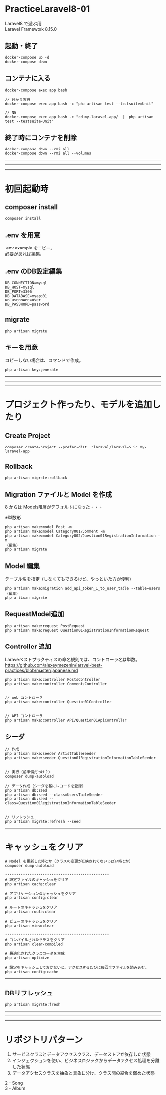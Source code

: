 # PracticeLaravel8-01
Laravel8 で遊ぶ用  
Laravel Framework 8.15.0

## 起動・終了
```
docker-compose up -d
docker-compose down
```

## コンテナに入る
```
docker-compose exec app bash

// 外から実行
docker-compose exec app bash -c "php artisan test --testsuite=Unit"

// NG
docker-compose exec app bash -c "cd my-laravel-app/  |  php artisan test --testsuite=Unit"
```

## 終了時にコンテナを削除
```
docker-compose down --rmi all
docker-compose down --rmi all --volumes
```

_______________________________________________________________________________
_______________________________________________________________________________
_______________________________________________________________________________
# 初回起動時

## composer install
```
composer install
```

## .env を用意
.env.example をコピー。  
必要があれば編集。


## .env のDB設定編集
```
DB_CONNECTION=mysql
DB_HOST=mysql
DB_PORT=3306
DB_DATABASE=myapp01
DB_USERNAME=user
DB_PASSWORD=password
```


## migrate
```
php artisan migrate
```


## キーを用意
コピーしない場合は、コマンドで作成。
```
php artisan key:generate
```


_______________________________________________________________________________
_______________________________________________________________________________
_______________________________________________________________________________
# プロジェクト作ったり、モデルを追加したり

## Create Project
```
composer create-project --prefer-dist  "laravel/laravel=5.5" my-laravel-app
```

## Rollback
```
php artisan migrate:rollback
```

## Migration ファイルと Model を作成
8 からは Models階層がデフォルトになった・・・  

※単数形  
```
php artisan make:model Post -m
php artisan make:model Category001/Comment -m
php artisan make:model Category002/Question01RegistrationInformation -m
（編集）
php artisan migrate
```

## Model 編集
テーブル名を指定（しなくてもできるけど、やっといた方が便利）
```
php artisan make:migration add_api_token_1_to_user_table --table=users
（編集）
php artisan migrate
```


## RequestModel追加
```
php artisan make:request PostRequest
php artisan make:request Question01RegistrationInformationRequest
```


## Controller 追加
Laraveベストプラクティスの命名規則では、コントローラ名は単数。  
https://github.com/alexeymezenin/laravel-best-practices/blob/master/japanese.md  
```
php artisan make:controller PostsController
php artisan make:controller CommentsController


// web コントローラ
php artisan make:controller Question01Controller


// API コントローラ
php artisan make:controller API/Question01ApiController
```


## シーダ
```
// 作成
php artisan make:seeder ArtistTableSeeder
php artisan make:seeder Question01RegistrationInformationTableSeeder


// 実行（前準備だっけ？）
composer dump-autoload

// データ作成（シーダを基にレコードを登録）
php artisan db:seed
php artisan db:seed --class=UsersTableSeeder
php artisan db:seed --class=Question01RegistrationInformationTableSeeder


// リフレッシュ
php artisan migrate:refresh --seed
```

_______________________________________________________________________________
# キャッシュをクリア

```
# Model を更新した時とか（クラスの変更が反映されてないっぽい時とか）
composer dump-autoload

-----------------------------------------------
# 設定ファイルのキャッシュをクリア
php artisan cache:clear

# アプリケーションのキャッシュをクリア
php artisan config:clear

# ルートのキャッシュをクリア
php artisan route:clear

# ビューのキャッシュをクリア
php artisan view:clear

-----------------------------------------------
# コンパイルされたクラスをクリア
php artisan clear-compiled

# 最適化されたクラスローダを生成
php artisan optimize

# 設定をキャッシュしておかないと、アクセスするたびに毎回全ファイルを読み込む。
php artisan config:cache

```

_______________________________________________________________________________
## DBリフレッシュ
```
php artisan migrate:fresh
```

_______________________________________________________________________________
_______________________________________________________________________________
_______________________________________________________________________________
# リポジトリパターン

 1. サービスクラスとデータアクセスクラス、データストアが依存した状態
 2. インジェクションを使い、ビジネスロジックからデータアクセス処理を分離した状態
 3. データアクセスクラスを抽象と具象に分け、クラス間の結合を弱めた状態


2 - Song  
3 - Album  



